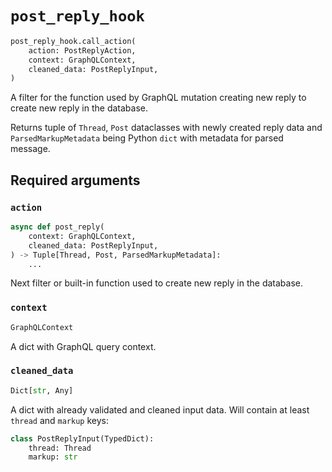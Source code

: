 # `post_reply_hook`

```python
post_reply_hook.call_action(
    action: PostReplyAction,
    context: GraphQLContext,
    cleaned_data: PostReplyInput,
)
```

A filter for the function used by GraphQL mutation creating new reply to create new reply in the database.

Returns tuple of `Thread`, `Post` dataclasses with newly created reply data and `ParsedMarkupMetadata` being Python `dict` with metadata for parsed message.


## Required arguments

### `action`

```python
async def post_reply(
    context: GraphQLContext,
    cleaned_data: PostReplyInput,
) -> Tuple[Thread, Post, ParsedMarkupMetadata]:
    ...
```

Next filter or built-in function used to create new reply in the database.


### `context`

```python
GraphQLContext
```

A dict with GraphQL query context.


### `cleaned_data`

```python
Dict[str, Any]
```

A dict with already validated and cleaned input data. Will contain at least `thread` and `markup` keys:

```python
class PostReplyInput(TypedDict):
    thread: Thread
    markup: str
```